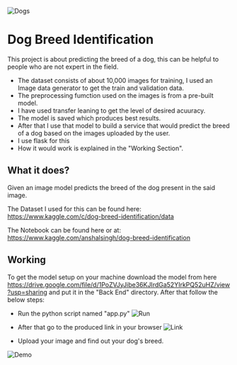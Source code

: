 ![Dogs](https://s.wsj.net/public/resources/images/B3-EU419_201908_GR_20190822110317.jpg)

# Dog Breed Identification
This project is about predicting the breed of a dog, this can be helpful to people who are not expert in the field.
- The dataset consists of about 10,000 images for training, I used an Image data generator to get the train and validation data.
- The preprocessing fumction used on the images is from a pre-built model.
- I have used transfer leaning to get the level of desired acuuracy.
- The model is saved which produces best results.
- After that I use that model to build a service that would predict the breed of a dog based on the images uploaded by the user.
- I use flask for this
- How it would work is explained in the "Working Section".

## What it does?
Given an image model predicts the breed of the dog present in the said image.

The Dataset I used for this can be found here:
https://www.kaggle.com/c/dog-breed-identification/data

The Notebook can be found here or at:
https://www.kaggle.com/anshalsingh/dog-breed-identification

## Working
To get the model setup on your machine download the model from here https://drive.google.com/file/d/1PoZVJyJibe36KJIrdGa52YIrkPQ52uHZ/view?usp=sharing and put it in the "Back End" directory.
After that follow the below steps:
- Run the python script named "app.py"
![Run](https://raw.githubusercontent.com/Anshal55/ML-ProjectKart/Dog_breed_identification/Dog_Breed_Detection/Images/Running.png)

- After that go to the produced link in your browser
![Link](https://raw.githubusercontent.com/Anshal55/ML-ProjectKart/Dog_breed_identification/Dog_Breed_Detection/Images/link.png)

- Upload your image and find out your dog's breed.

![Demo](https://raw.githubusercontent.com/Anshal55/ML-ProjectKart/Dog_breed_identification/Dog_Breed_Detection/Images/WorkingDemo.png)
